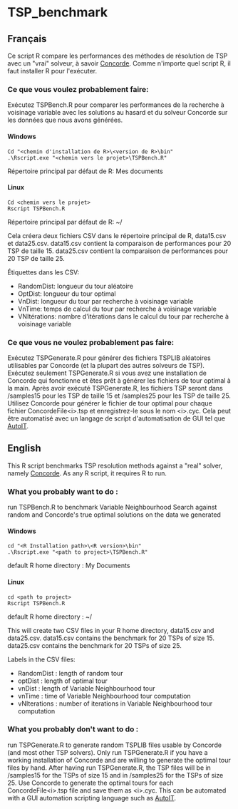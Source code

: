 # TSP_benchmark
## Français
Ce script R compare les performances des méthodes de résolution de TSP avec un "vrai" solveur, à savoir [Concorde](https://www.math.uwaterloo.ca/tsp/concorde.html).
Comme n'importe quel script R, il faut installer R pour l'exécuter.

### Ce que vous voulez probablement faire:
Exécutez TSPBench.R pour comparer les performances de la recherche à voisinage variable avec les solutions au hasard et du solveur Concorde sur les données que nous avons générées.

#### Windows
```
Cd "<chemin d'installation de R>\<version de R>\bin"
.\Rscript.exe "<chemin vers le projet>\TSPBench.R"
```
Répertoire principal par défaut de R: Mes documents

#### Linux
```
Cd <chemin vers le projet>
Rscript TSPBench.R
```
Répertoire principal par défaut de R: ~/



Cela créera deux fichiers CSV dans le répertoire principal de R, data15.csv et data25.csv.
data15.csv contient la comparaison de performances pour 20 TSP de taille 15.
data25.csv contient la comparaison de performances pour 20 TSP de taille 25.

Étiquettes dans les CSV:
* RandomDist: longueur du tour aléatoire
* OptDist: longueur du tour optimal
* VnDist: longueur du tour par recherche à voisinage variable
* VnTime: temps de calcul du tour par recherche à voisinage variable
* VNItérations: nombre d'itérations dans le calcul du tour par recherche à voisinage variable


### Ce que vous ne voulez probablement pas faire:
Exécutez TSPGenerate.R pour générer des fichiers TSPLIB aléatoires utilisables par Concorde (et la plupart des autres solveurs de TSP).
Exécutez seulement TSPGenerate.R si vous avez une installation de Concorde qui fonctionne et êtes prêt à générer les fichiers de tour optimal à la main.
Après avoir exécuté TSPGenerate.R, les fichiers TSP seront dans /samples15 pour les TSP de taille 15 et /samples25 pour les TSP de taille 25.
Utilisez Concorde pour générer le fichier de tour optimal pour chaque fichier ConcordeFile\<i\>.tsp et enregistrez-le sous le nom \<i\>.cyc.
Cela peut être automatisé avec un langage de script d'automatisation de GUI tel que [AutoIT](https://www.autoitscript.com/site/autoit/).


## English
This R script benchmarks TSP resolution methods against a "real" solver, namely [Concorde](https://www.math.uwaterloo.ca/tsp/concorde.html).
As any R script, it requires R to run.

### What you probably want to do :
run TSPBench.R to benchmark Variable Neighbourhood Search against random and Concorde's true optimal solutions on the data we generated

#### Windows
```
cd "<R Installation path>\<R version>\bin"
.\Rscript.exe "<path to project>\TSPBench.R"
```
default R home directory : My Documents

#### Linux
```
cd <path to project>
Rscript TSPBench.R
```
default R home directory : ~/



This will create two CSV files in your R home directory, data15.csv and data25.csv.
data15.csv contains the benchmark for 20 TSPs of size 15.
data25.csv contains the benchmark for 20 TSPs of size 25.

Labels in the CSV files:
* RandomDist : length of random tour
* optDist : length of optimal tour
* vnDist : length of Variable Neighbourhood tour
* vnTime : time of Variable Neighbourhood tour computation
* vNIterations : number of iterations in Variable Neighbourhood tour computation


### What you probably don't want to do :
run TSPGenerate.R to generate random TSPLIB files usable by Concorde (and most other TSP solvers).
Only run TSPGenerate.R if you have a working installation of Concorde and are willing to generate the optimal tour files by hand.
After having run TSPGenerate.R, the TSP files will be in /samples15 for the TSPs of size 15 and in /samples25 for the TSPs of size 25.
Use Concorde to generate the optimal tours for each ConcordeFile\<i\>.tsp file and save them as \<i\>.cyc.
This can be automated with a GUI automation scripting language such as [AutoIT](https://www.autoitscript.com/site/autoit/).
